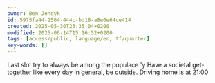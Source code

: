 ```yaml
---
owner: Ben Jendyk
id: 5975fa44-2564-444c-bd18-a8e6e64ce414
created: 2025-05-30T23:35:04+0200
modified: 2025-06-14T15:16:52+0200
tags: [access/public, language/en, tf/quarter]
key-words: []
---
```


Last slot try to always be among the populace 'y Have a societal get-together like every day
In general, be outside. Driving home is at 21:00